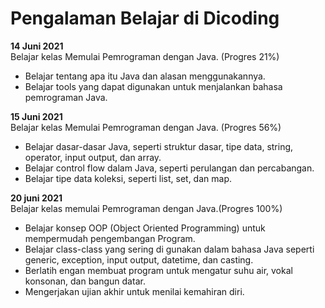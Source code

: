 # Pengalaman Belajar di Dicoding

**14 Juni 2021**<br>
Belajar kelas Memulai Pemrograman dengan Java. (Progres 21%)
* Belajar tentang apa itu Java dan alasan menggunakannya.
* Belajar tools yang dapat digunakan untuk menjalankan bahasa pemrograman Java.

**15 Juni 2021**<br>
Belajar kelas Memulai Pemrograman dengan Java. (Progres 56%)
* Belajar dasar-dasar Java, seperti struktur dasar, tipe data, string, operator, input output, dan array.
* Belajar control flow dalam Java, seperti perulangan dan percabangan.
* Belajar tipe data koleksi, seperti list, set, dan map.

**20 juni 2021**<br>
Belajar kelas memulai Pemrograman dengan Java.(Progres 100%)
* Belajar konsep OOP (Object Oriented Programming) untuk mempermudah pengembangan Program.
* Belajar class-class yang sering di gunakan dalam bahasa Java seperti generic, exception, input output, datetime, dan casting.
* Berlatih engan membuat program untuk mengatur suhu air, vokal konsonan, dan bangun datar.
* Mengerjakan ujian akhir untuk menilai kemahiran diri.
